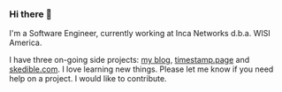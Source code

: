 ### Hi there 👋

I'm a Software Engineer, currently working at Inca Networks d.b.a. WISI America.

I have three on-going side projects: [my blog](https://mark.zone), [timestamp.page](https://timestamp.page) and [skedible.com](https://skedible.com).
I love learning new things. Please let me know if you need help on a project. I would like to contribute.

<!--
**MarkUy/MarkUy** is a ✨ _special_ ✨ repository because its `README.md` (this file) appears on your GitHub profile.

Here are some ideas to get you started:

- 🔭 I’m currently working on ...
- 🌱 I’m currently learning ...
- 👯 I’m looking to collaborate on ...
- 🤔 I’m looking for help with ...
- 💬 Ask me about ...
- 📫 How to reach me: ...
- 😄 Pronouns: ...
- ⚡ Fun fact: ...
-->
